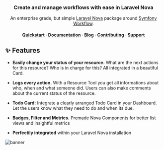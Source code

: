 <h3 align="center">Create and manage workflows with ease in Laravel Nova</h3>

  <p align="center">
  An enterprise grade, but simple <a href="https://nova.laravel.com/" target="_blank">Laravel Nova</a> package around <a href="https://symfony.com/doc/current/components/workflow.html" target="_blank">Symfony Workflow</a>.
</p>

<h4 align="center">
  <a href="#">Quickstart</a>
  <span> · </span>
  <a href="#">Documentation</a>
  <span> · </span>
  <a href="https://orlyapps.de/blog">Blog</a>
  <span> · </span>
  <a href="#">Contributing</a>
  <span> · </span>
  <a href="#">Support</a>
</h4>

## ✨ Features

-   **Easily change your status of your resource.** What are the next actions for this resource? Who is in charge for this? All integrated in a beautiful Card.

-   **Logs every action.** With a Resource Tool you get all informations about who, when and what someone did. Users can also make comments about the current status of the resource.

-   **Todo Card:** Integrate a clearly arranged Todo Card in your Dashboard. Let the users know what they need to do and when its due.

-   **Badges, Filter and Metrics.** Premade Nova Components for better list views and insightful metrics

-   **Perfectily integrated** within your Laravel Nova installation

![banner](https://orlyapps.s3.eu-central-1.amazonaws.com/github/nova-workflow-example.png)
<br>
